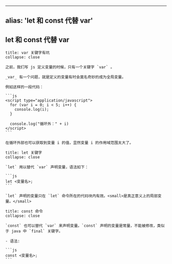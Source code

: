 
---
alias: 'let 和 const 代替 var'
---

## let 和 const 代替 var 

````ad-cite
title: var 关键字有坑
collapse: close

之前，我们写 js 定义变量的时候，只有一个关键字 `var` 。

_var_ 有一个问题，就是定义的变量有时会莫名奇妙的成为全局变量。

例如这样的一段代码：

```js
<script type="application/javascript">
  for (var i = 0; i < 5; i++) {
    console.log(i);
  }

  console.log("循环外：" + i)
</script>
```

在循环外部也可以获取到变量 i 的值，显然变量 i 的作用域范围太大了。
````

````ad-cite
title: let 关键字
collapse: close

`let` 用以替代 `var` 声明变量，语法如下：

```js
let <变量名>; 
```

`let` 声明的变量只在 `let` 命令所在的代码块内有效。<small>是真正意义上的局部变量。</small>
````

````ad-cite
title: const 命令
collapse: close

`const` 也可以替代 `var` 来声明变量。`const` 声明的变量是常量，不能被修改，类似于 java 中 `final` 关键字。

- 语法:

```js
const <变量名>; 
```
````
